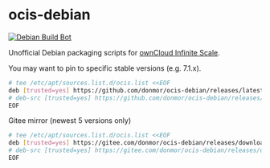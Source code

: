 # ocis-debian

[![Debian Build Bot](https://github.com/donmor/ocis-debian/actions/workflows/dpkg-buildpackage.yml/badge.svg?event=release)](https://github.com/donmor/ocis-debian/actions/workflows/dpkg-buildpackage.yml)

Unofficial Debian packaging scripts for [ownCloud Infinite Scale](https://github.com/owncloud/ocis).

You may want to pin to specific stable versions (e.g. 7.1.x).

``` bash
# tee /etc/apt/sources.list.d/ocis.list <<EOF
deb [trusted=yes] https://github.com/donmor/ocis-debian/releases/latest/download /
# deb-src [trusted=yes] https://github.com/donmor/ocis-debian/releases/latest/download /
EOF
```
Gitee mirror (newest 5 versions only)
``` bash
# tee /etc/apt/sources.list.d/ocis.list <<EOF
deb [trusted=yes] https://gitee.com/donmor/ocis-debian/releases/download/latest /
# deb-src [trusted=yes] https://gitee.com/donmor/ocis-debian/releases/download/latest /
EOF
```
